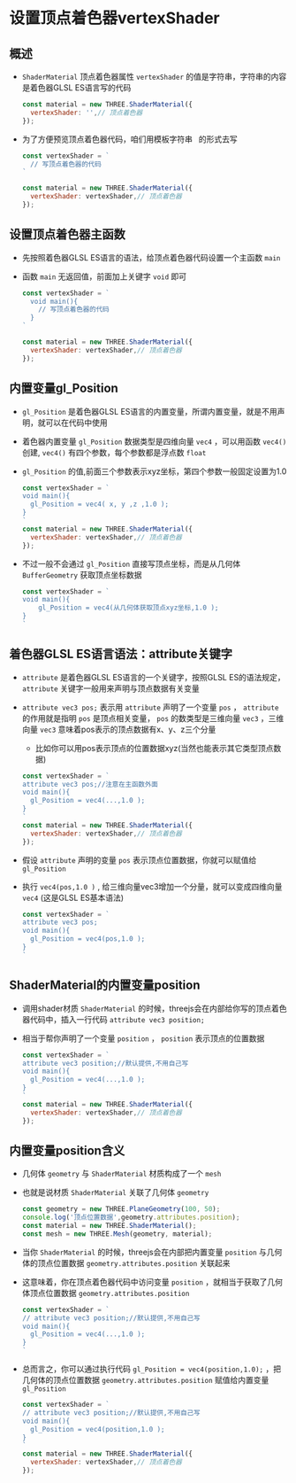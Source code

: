 # 设置顶点着色器vertexShader

## 概述

+ `ShaderMaterial` 顶点着色器属性 `vertexShader` 的值是字符串，字符串的内容是着色器GLSL ES语言写的代码

  ```js
  const material = new THREE.ShaderMaterial({
    vertexShader: '',// 顶点着色器
  });
  ```

+ 为了方便预览顶点着色器代码，咱们用模板字符串 ` `的形式去写

  ```js
  const vertexShader = `
    // 写顶点着色器的代码
  `

  const material = new THREE.ShaderMaterial({
    vertexShader: vertexShader,// 顶点着色器
  });
  ```

## 设置顶点着色器主函数

+ 先按照着色器GLSL ES语言的语法，给顶点着色器代码设置一个主函数 `main`
+ 函数 `main` 无返回值，前面加上关键字 `void` 即可

  ```js
  const vertexShader = `
    void main(){
      // 写顶点着色器的代码
    }
  `

  const material = new THREE.ShaderMaterial({
    vertexShader: vertexShader,// 顶点着色器
  });
  ```

## 内置变量gl_Position

+ `gl_Position` 是着色器GLSL ES语言的内置变量，所谓内置变量，就是不用声明，就可以在代码中使用

+ 着色器内置变量 `gl_Position` 数据类型是四维向量 `vec4` ，可以用函数 `vec4()` 创建, `vec4()` 有四个参数，每个参数都是浮点数 `float`

+ `gl_Position` 的值,前面三个参数表示xyz坐标，第四个参数一般固定设置为1.0

  ```js
  const vertexShader = `
  void main(){
    gl_Position = vec4( x, y ,z ,1.0 );
  }
  `
  const material = new THREE.ShaderMaterial({
    vertexShader: vertexShader,// 顶点着色器
  });
  ```

+ 不过一般不会通过 `gl_Position` 直接写顶点坐标，而是从几何体 `BufferGeometry` 获取顶点坐标数据

  ```js
  const vertexShader = `
  void main(){
      gl_Position = vec4(从几何体获取顶点xyz坐标,1.0 );
  }
  `
  ```

## 着色器GLSL ES语言语法：attribute关键字

+ `attribute` 是着色器GLSL ES语言的一个关键字，按照GLSL ES的语法规定， `attribute` 关键字一般用来声明与顶点数据有关变量

+ `attribute vec3 pos;` 表示用 `attribute` 声明了一个变量 `pos` ， `attribute` 的作用就是指明 `pos` 是顶点相关变量， `pos` 的数类型是三维向量 `vec3` ，三维向量 `vec3` 意味着pos表示的顶点数据有x、y、z三个分量

  + 比如你可以用pos表示顶点的位置数据xyz(当然也能表示其它类型顶点数据)

  ```js
  const vertexShader = `
  attribute vec3 pos;//注意在主函数外面
  void main(){
    gl_Position = vec4(...,1.0 );
  }
  `
  const material = new THREE.ShaderMaterial({
    vertexShader: vertexShader,// 顶点着色器
  });
  ```

+ 假设 `attribute` 声明的变量 `pos` 表示顶点位置数据，你就可以赋值给 `gl_Position`

+ 执行 `vec4(pos,1.0 )` , 给三维向量vec3增加一个分量，就可以变成四维向量 `vec4` (这是GLSL ES基本语法)

  ```js
  const vertexShader = `
  attribute vec3 pos;
  void main(){
    gl_Position = vec4(pos,1.0 );
  }
  `
  ```

## ShaderMaterial的内置变量position

+ 调用shader材质 `ShaderMaterial` 的时候，threejs会在内部给你写的顶点着色器代码中，插入一行代码 `attribute vec3 position;`
+ 相当于帮你声明了一个变量 `position` ， `position` 表示顶点的位置数据

  ```js
  const vertexShader = `
  attribute vec3 position;//默认提供,不用自己写
  void main(){
    gl_Position = vec4(...,1.0 );
  }
  `
  const material = new THREE.ShaderMaterial({
    vertexShader: vertexShader,// 顶点着色器
  });
  ```

## 内置变量position含义

+ 几何体 `geometry` 与 `ShaderMaterial` 材质构成了一个 `mesh`
+ 也就是说材质 `ShaderMaterial` 关联了几何体 `geometry`

  ```js
  const geometry = new THREE.PlaneGeometry(100, 50);
  console.log('顶点位置数据',geometry.attributes.position);
  const material = new THREE.ShaderMaterial();
  const mesh = new THREE.Mesh(geometry, material);
  ```

+ 当你 `ShaderMaterial` 的时候，threejs会在内部把内置变量 `position` 与几何体的顶点位置数据 `geometry.attributes.position` 关联起来
+ 这意味着，你在顶点着色器代码中访问变量 `position` ，就相当于获取了几何体顶点位置数据 `geometry.attributes.position`

  ```js
  const vertexShader = `
  // attribute vec3 position;//默认提供,不用自己写
  void main(){
    gl_Position = vec4(...,1.0 );
  }
  `
  ```

+ 总而言之，你可以通过执行代码 `gl_Position = vec4(position,1.0);` ，把几何体的顶点位置数据 `geometry.attributes.position` 赋值给内置变量 `gl_Position`

  ```js
  const vertexShader = `
  // attribute vec3 position;//默认提供,不用自己写
  void main(){
    gl_Position = vec4(position,1.0 );
  }
  `
  const material = new THREE.ShaderMaterial({
    vertexShader: vertexShader,// 顶点着色器
  });
  ```
